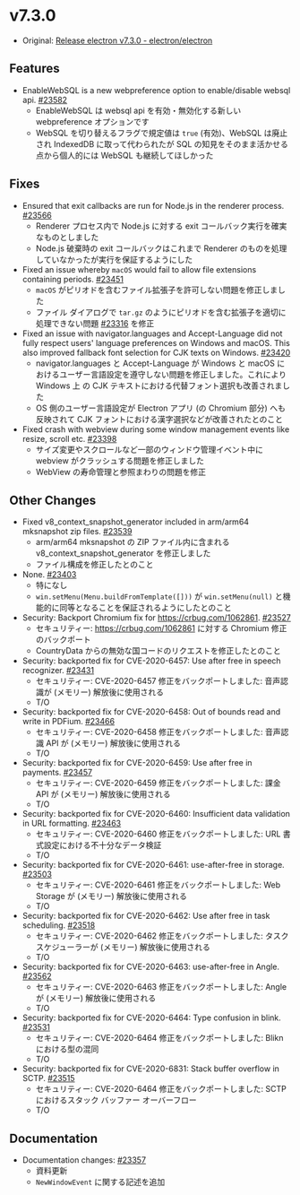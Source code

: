 # v7.3.0

- Original: [Release electron v7.3.0 - electron/electron](https://github.com/electron/electron/releases/tag/v7.3.0)

## Features

- EnableWebSQL is a new webpreference option to enable/disable websql api. [#23582](https://github.com/electron/electron/pull/23582)
  - EnableWebSQL は websql api を有効・無効化する新しい webpreference オプションです
  - WebSQL を切り替えるフラグで規定値は `true` (有効)、WebSQL は廃止され IndexedDB に取って代わられたが SQL の知見をそのまま活かせる点から個人的には WebSQL も継続してほしかった

## Fixes

- Ensured that exit callbacks are run for Node.js in the renderer process. [#23566](https://github.com/electron/electron/pull/23566)
  - Renderer プロセス内で Node.js に対する exit コールバック実行を確実なものとしました
  - Node.js 破棄時の exit コールバックはこれまで Renderer のものを処理していなかったが実行を保証するようにした
- Fixed an issue whereby `macOS` would fail to allow file extensions containing periods. [#23451](https://github.com/electron/electron/pull/23451)
  - `macOS` がピリオドを含むファイル拡張子を許可しない問題を修正しました
  - ファイル ダイアログで `tar.gz` のようにピリオドを含む拡張子を適切に処理できない問題 [#23316](https://github.com/electron/electron/issues/23316) を修正
- Fixed an issue with navigator.languages and Accept-Language did not fully respect users' language preferences on Windows and macOS. This also improved fallback font selection for CJK texts on Windows. [#23420](https://github.com/electron/electron/pull/23420)
  - navigator.languages と Accept-Language が Windows と macOS におけるユーザー言語設定を遵守しない問題を修正しました。これにより Windows 上 の CJK テキストにおける代替フォント選択も改善されました
  - OS 側のユーザー言語設定が Electron アプリ (の Chromium 部分) へも反映されて CJK フォントにおける漢字選択などが改善されたとのこと
- Fixed crash with webview during some window management events like resize, scroll etc. [#23398](https://github.com/electron/electron/pull/23398)
  - サイズ変更やスクロールなど一部のウィンドウ管理イベント中に webview がクラッシュする問題を修正しました
  - WebView の寿命管理と参照まわりの問題を修正

## Other Changes

- Fixed v8_context_snapshot_generator included in arm/arm64 mksnapshot zip files. [#23539](https://github.com/electron/electron/pull/23539)
  - arm/arm64 mksnapshot の ZIP ファイル内に含まれる v8_context_snapshot_generator を修正しました
  - ファイル構成を修正したとのこと
- None. [#23403](https://github.com/electron/electron/pull/23403)
  - 特になし
  - `win.setMenu(Menu.buildFromTemplate([]))` が `win.setMenu(null)` と機能的に同等となることを保証されるようにしたとのこと
- Security: Backport Chromium fix for https://crbug.com/1062861. [#23527](https://github.com/electron/electron/pull/23527)
  - セキュリティー: https://crbug.com/1062861 に対する Chromium 修正のバックポート
  - CountryData からの無効な国コードのリクエストを修正したとのこと
- Security: backported fix for CVE-2020-6457: Use after free in speech recognizer. [#23431](https://github.com/electron/electron/pull/23431)
  - セキュリティー: CVE-2020-6457 修正をバックポートしました: 音声認識が (メモリー) 解放後に使用される
  - T/O
- Security: backported fix for CVE-2020-6458: Out of bounds read and write in PDFium. [#23466](https://github.com/electron/electron/pull/23466)
  - セキュリティー: CVE-2020-6458 修正をバックポートしました: 音声認識 API が (メモリー) 解放後に使用される
  - T/O
- Security: backported fix for CVE-2020-6459: Use after free in payments. [#23457](https://github.com/electron/electron/pull/23457)
  - セキュリティー: CVE-2020-6459 修正をバックポートしました: 課金 API が (メモリー) 解放後に使用される
  - T/O
- Security: backported fix for CVE-2020-6460: Insufficient data validation in URL formatting. [#23463](https://github.com/electron/electron/pull/23463)
  - セキュリティー: CVE-2020-6460 修正をバックポートしました: URL 書式設定における不十分なデータ検証
  - T/O
- Security: backported fix for CVE-2020-6461: use-after-free in storage. [#23503](https://github.com/electron/electron/pull/23503)
  - セキュリティー: CVE-2020-6461 修正をバックポートしました: Web Storage が (メモリー) 解放後に使用される
  - T/O
- Security: backported fix for CVE-2020-6462: Use after free in task scheduling. [#23518](https://github.com/electron/electron/pull/23518)
  - セキュリティー: CVE-2020-6462 修正をバックポートしました: タスク スケジューラーが (メモリー) 解放後に使用される
  - T/O
- Security: backported fix for CVE-2020-6463: use-after-free in Angle. [#23562](https://github.com/electron/electron/pull/23562)
  - セキュリティー: CVE-2020-6463 修正をバックポートしました: Angle が (メモリー) 解放後に使用される
  - T/O
- Security: backported fix for CVE-2020-6464: Type confusion in blink. [#23531](https://github.com/electron/electron/pull/23531)
  - セキュリティー: CVE-2020-6464 修正をバックポートしました: Blikn における型の混同
  - T/O
- Security: backported fix for CVE-2020-6831: Stack buffer overflow in SCTP. [#23515](https://github.com/electron/electron/pull/23515)
  - セキュリティー: CVE-2020-6464 修正をバックポートしました: SCTP におけるスタック バッファー オーバーフロー
  - T/O

## Documentation

- Documentation changes: [#23357](https://github.com/electron/electron/pull/23357)
  - 資料更新
  - `NewWindowEvent` に関する記述を追加
